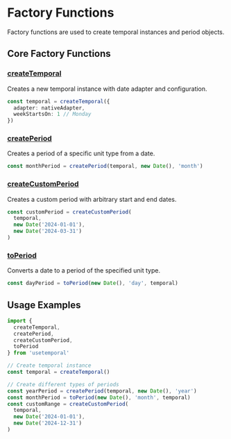 # Factory Functions

Factory functions are used to create temporal instances and period objects.

## Core Factory Functions

### [createTemporal](/api/factory-functions/create-temporal)
Creates a new temporal instance with date adapter and configuration.

```typescript
const temporal = createTemporal({
  adapter: nativeAdapter,
  weekStartsOn: 1 // Monday
})
```

### [createPeriod](/api/factory-functions/create-period)
Creates a period of a specific unit type from a date.

```typescript
const monthPeriod = createPeriod(temporal, new Date(), 'month')
```

### [createCustomPeriod](/api/factory-functions/create-custom-period)
Creates a custom period with arbitrary start and end dates.

```typescript
const customPeriod = createCustomPeriod(
  temporal,
  new Date('2024-01-01'),
  new Date('2024-03-31')
)
```

### [toPeriod](/api/factory-functions/to-period)
Converts a date to a period of the specified unit type.

```typescript
const dayPeriod = toPeriod(new Date(), 'day', temporal)
```

## Usage Examples

```typescript
import { 
  createTemporal, 
  createPeriod, 
  createCustomPeriod,
  toPeriod 
} from 'usetemporal'

// Create temporal instance
const temporal = createTemporal()

// Create different types of periods
const yearPeriod = createPeriod(temporal, new Date(), 'year')
const monthPeriod = toPeriod(new Date(), 'month', temporal)
const customRange = createCustomPeriod(
  temporal,
  new Date('2024-01-01'),
  new Date('2024-12-31')
)
```